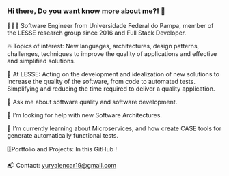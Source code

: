 ### Hi there, Do you want know more about me?! 👋

<!--
**yuryalencar/yuryalencar** is a ✨ _special_ ✨ repository because its `README.md` (this file) appears on your GitHub profile.

Here are some ideas to get you started:

- 🔭 I’m currently working on ...
- 🌱 I’m currently learning ...
- 👯 I’m looking to collaborate on ...
- 🤔 I’m looking for help with ...
- 💬 Ask me about ...
- 📫 How to reach me: ...
- 😄 Pronouns: ...
- ⚡ Fun fact: ...
-->

👨🏻‍💻 Software Engineer from Universidade Federal do Pampa, member of the LESSE research group since 2016 and Full Stack Developer.

🔥 Topics of interest: New languages, architectures, design patterns, challenges, techniques to improve the quality of applications and effective and simplified solutions.

📑 At LESSE: Acting on the development and idealization of new solutions to increase the quality of the software, from code to automated tests. Simplifying and reducing the time required to deliver a quality application.

💬 Ask me about software quality and software development.

🤔 I’m looking for help with new Software Architectures.

🌱 I’m currently learning about Microservices, and how create CASE tools for generate automatically functional tests.

🗄Portfolio and Projects: In this GitHub ! 

📬 Contact: yuryalencar19@gmail.com
